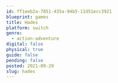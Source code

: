 ```yaml
---
id: ff1eeb2a-7851-435a-94b5-11d51ecc3921
blueprint: games
title: Hades
platform: switch
genre:
  - action-adventure
digital: false
physical: true
guide: false
pending: false
posted: 2021-09-29
slug: hades
---
```

